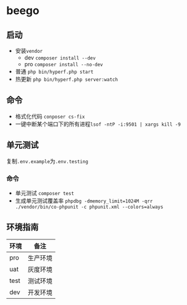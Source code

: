 # beego

## 启动

* 安装`vendor`
    - dev `composer install --dev`
    - pro `composer install --no-dev`
* 普通 `php bin/hyperf.php start`
* 热更新 `php bin/hyperf.php server:watch`

## 命令

* 格式化代码 `conposer cs-fix`
* 一键中断某个端口下的所有进程`lsof -ntP -i:9501 | xargs kill -9`

## 单元测试
复制`.env.example`为`.env.testing`
### 命令
* 单元测试 `composer test`
* 生成单元测试覆盖率 `phpdbg -dmemory_limit=1024M -qrr ./vendor/bin/co-phpunit -c phpunit.xml --colors=always`

## 环境指南

| 环境 | 备注     |
| ---- | -------- |
| pro  | 生产环境 |
| uat  | 灰度环境 |
| test | 测试环境 |
| dev  | 开发环境 |
